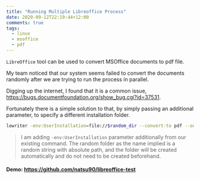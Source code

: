 ```yaml
---
title: "Running Multiple Libreoffice Process"
date: 2020-09-12T22:19:44+12:00
comments: true
tags:
  - linux
  - msoffice
  - pdf
---
```


`LibreOffice` tool can be used to convert MSOffice documents to pdf file.

My team noticed that our system seems failed to convert the documents randomly after we are trying to run the process in parallel.

Digging up the internet, I found that it is a common issue, https://bugs.documentfoundation.org/show_bug.cgi?id=37531.

Fortunately there is a simple solution to that, by simply passing an additional parameter, to specify a different installation folder.

```bash
lowriter -env:UserInstallation=file://$random_dir --convert-to pdf --outdir $output_dir $input_file
```

> I am adding `-env:UserInstallation` parameter additionally from our existing command. The random folder as the name implied is a random string with absolute path, and the folder will be created automatically and do not need to be created beforehand.

#### Demo: https://github.com/natsu90/libreoffice-test